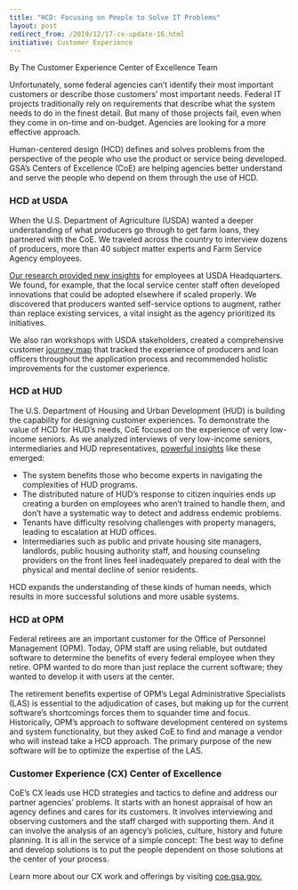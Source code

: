 ```yaml
---
title: "HCD: Focusing on People to Solve IT Problems"
layout: post
redirect_from: /2019/12/17-cx-update-16.html
initiative: Customer Experience
---
```

By The Customer Experience Center of Excellence Team

Unfortunately, some federal agencies can’t identify their most important customers or describe those customers’ most important 
needs. Federal IT projects traditionally rely  on requirements that describe what the system needs to do in the finest detail. 
But many of those projects fail, even when they come in on-time and on-budget. Agencies are looking for a more effective 
approach.

Human-centered design (HCD) defines and solves problems from the perspective of the people who use the product or service being
developed. GSA’s Centers of Excellence (CoE) are helping agencies better understand and serve the people who depend on them 
through the use of HCD.


<h3>HCD at USDA</h3>

When the U.S. Department of Agriculture (USDA) wanted a deeper understanding of what producers go through to get farm loans, 
they partnered with the CoE. We traveled across the country to interview dozens of producers, more than 40 subject matter 
experts and Farm Service Agency employees.

<a href="https://coe.gsa.gov/coe/farm-loans/index.html"> Our research provided new insights</a> for employees at USDA Headquarters. 
We found, for example, that the local service center staff often developed innovations that could be adopted elsewhere if
scaled properly. We discovered that producers wanted self-service options to augment, rather than replace existing services, 
a vital insight as the agency prioritized its initiatives.

We also ran workshops with USDA stakeholders, created a comprehensive customer <a href="https://coe.gsa.gov/2019/04/17/cx-update-9.html"> journey map<a/> 
that tracked the experience of producers and loan officers throughout the application process and recommended holistic
improvements for the customer experience. 

<h3>HCD at HUD</h3>
The U.S. Department of Housing and Urban Development (HUD) is building the capability for designing customer experiences. To 
demonstrate the value of HCD for HUD’s needs, CoE focused on the experience of very low-income seniors. As we analyzed 
interviews of very low-income seniors, intermediaries and HUD representatives, <a href="https://coe.gsa.gov/coe/affordable-housing/index.html"> powerful insights<a/> 
like these emerged:

<ul>
  <li>The system benefits those who become experts in navigating the complexities of HUD programs.
<li>The distributed nature of HUD’s response to citizen inquiries ends up creating a burden on employees who aren’t trained to handle them, and don’t have a systematic way to detect and address endemic problems.
<li>Tenants have difficulty resolving challenges with property managers, leading to escalation at HUD offices.
<li>Intermediaries such as public and private housing site managers, landlords, public housing authority staff, and housing 
counseling providers on the front lines feel inadequately prepared to deal with the physical and mental decline of senior 
residents.
</ul>

HCD expands the understanding of these kinds of human needs, which results in more successful solutions and more usable 
systems.

<h3>HCD at OPM</h3>
Federal retirees are an important customer for the Office of Personnel Management (OPM). Today, OPM staff are using reliable,
but outdated software to determine the benefits of every federal employee when they retire. OPM wanted to do more than just 
replace the current software; they wanted to develop it with users at the center. 

The retirement benefits expertise of OPM’s Legal Administrative Specialists (LAS) is essential to the adjudication of cases, 
but making up for the current software’s shortcomings forces them to squander time and focus. Historically, OPM’s approach 
to software development centered on systems and system functionality, but they asked CoE to find and manage a vendor who will
instead take a HCD approach. The primary purpose of the new software will be to optimize the expertise of the LAS.

<h3>Customer Experience (CX) Center of Excellence</h3>

CoE’s CX leads use HCD strategies and tactics to define and address our partner agencies’ problems. It starts with an honest 
appraisal of how an agency defines and cares for its customers. It involves interviewing and observing customers and the 
staff charged with supporting them. And it can involve the analysis of an agency’s policies, culture, history and future 
planning. It is all in the service of a simple concept: The best way to define and develop solutions is to put the people 
dependent on those solutions at the center of your process. 

Learn more about our CX work and offerings by visiting <a href="https://coe.gsa.gov/coe/customer-experience.html"> coe.gsa.gov.<a/> 
